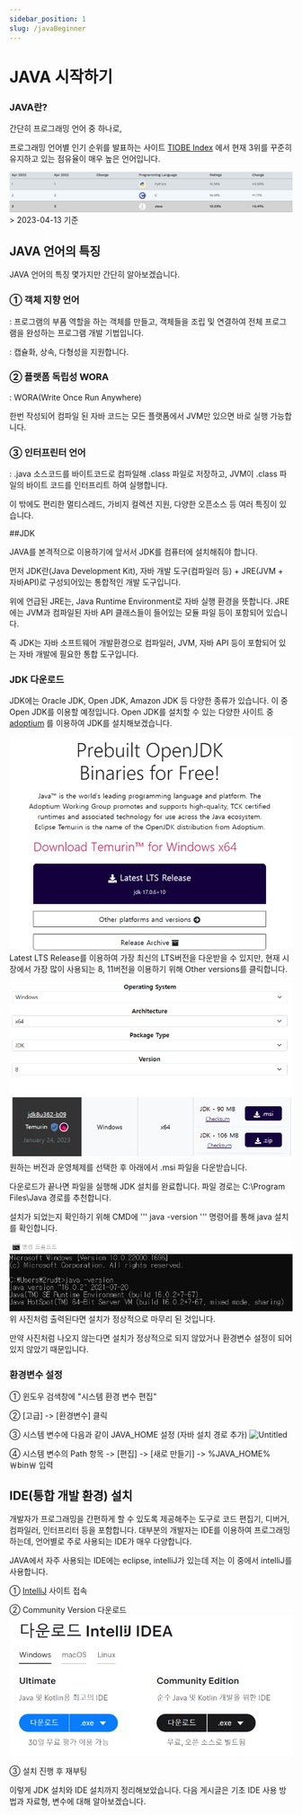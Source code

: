 ```yaml
---
sidebar_position: 1
slug: /javaBeginner
---
```


# JAVA 시작하기

### JAVA란?
간단히 프로그래밍 언어 중 하나로,

프로그래밍 언어별 인기 순위를 발표하는 사이트 [TIOBE Index](https://www.tiobe.com/tiobe-index/) 
에서 현재 3위를 꾸준히 유지하고 있는 점유율이 매우 높은 언어입니다.

![img.png](img.png) > 2023-04-13 기준


## JAVA 언어의 특징

JAVA 언어의 특징 몇가지만 간단히 알아보겠습니다. 

### ① 객체 지향 언어
: 프로그램의 부품 역할을 하는 객체를 만들고, 객체들을 조립 및 연결하여 전체 프로그램을 완성하는 프로그램 개발 기법입니다.

: 캡슐화, 상속, 다형성을 지원합니다.

### ② 플랫폼 독립성 WORA
: WORA(Write Once Run Anywhere)

한번 작성되어 컴파일 된 자바 코드는 모든 플랫폼에서 JVM만 있으면 바로 실행 가능합니다.

### ③ 인터프린터 언어
: .java 소스코드를 바이트코드로 컴파일해 .class 파일로 저장하고, JVM이 .class 파일의 바이트 코드를 인터프리트 하여 실행합니다.


이 밖에도 편리한 멀티스레드, 가비지 컬렉션 지원, 다양한 오픈소스 등 여러 특징이 있습니다.


##JDK 

JAVA를 본격적으로 이용하기에 앞서서 JDK를 컴퓨터에 설치해줘야 합니다.

먼저 JDK란(Java Development Kit), 자바 개발 도구(컴파일러 등) + JRE(JVM + 자바API)로 구성되어있는 통합적인 개발 도구입니다.

위에 언급된 JRE는, Java Runtime Environment로 자바 실행 환경을 뜻합니다.
JRE에는 JVM과 컴파일된 자바 API 클래스들이 들어있는 모듈 파일 등이 포함되어 있습니다.

즉 JDK는 자바 소프트웨어 개발환경으로 컴파일러, JVM, 자바 API 등이 포함되어 있는 자바 개발에 필요한 통합 도구입니다.

### JDK 다운로드

JDK에는 Oracle JDK, Open JDK, Amazon JDK 등 다양한 종류가 있습니다.
이 중 Open JDK를 이용할 예정입니다. 
Open JDK를 설치할 수 있는 다양한 사이트 중 [adoptium](https://adoptium.net/)
를 이용하여 JDK를 설치해보겠습니다.

![img_1.png](img_1.png)
Latest LTS Release를 이용하여 가장 최신의 LTS버전을 다운받을 수 있지만,
현재 시장에서 가장 많이 사용되는 8, 11버전을 이용하기 위해 Other versions를 클릭합니다.

![img_2.png](img_2.png)
원하는 버전과 운영체제를 선택한 후 아래에서 .msi 파일을 다운받습니다. 

다운로드가 끝나면 파일을 실행해 JDK 설치를 완료합니다.
파일 경로는 C:\Program Files\Java 경로를 추천합니다.

설치가 되었는지 확인하기 위해 CMD에 
''' java -version ''' 명령어를 통해 java 설치를 확인합니다.

![img_3.png](img_3.png)
위 사진처럼 출력된다면 설치가 정상적으로 마무리 된 것입니다.

만약 사진처럼 나오지 않는다면 설치가 정상적으로 되지 않았거나 환경변수 설정이 되어있지 않았기 때문입니다.

### 환경변수 설정

① 윈도우 검색창에 "시스템 환경 변수 편집"

② [고급] -> [환경변수] 클릭

③ 시스템 변수에 다음과 같이 JAVA_HOME 설정 (자바 설치 경로 추가)
![Untitled](https://s3-us-west-2.amazonaws.com/secure.notion-static.com/64ab8c2f-2df8-4490-b21a-0491a7fd4392/Untitled.png)

④ 시스템 변수의 Path 항목 -> [편집] -> [새로 만들기] -> %JAVA_HOME%￦bin￦ 입력

## IDE(통합 개발 환경) 설치
개발자가 프로그래밍을 간편하게 할 수 있도록 제공해주는 도구로 코드 편집기, 디버거, 컴파일러, 인터프리터 등을 포함합니다.
대부분의 개발자는 IDE를 이용하여 프로그래밍하는데, 언어별로 주로 사용되는 IDE가 매우 다양합니다.

JAVA에서 자주 사용되는 IDE에는 eclipse, intelliJ가 있는데 저는 이 중에서 intelliJ를 사용합니다.

① [IntelliJ](https://www.jetbrains.com/ko-kr/idea/download/#section=windows) 사이트 접속

② Community Version 다운로드
![img_4.png](img_4.png)

③ 설치 진행 후 재부팅


이렇게 JDK 설치와 IDE 설치까지 정리해보았습니다. 다음 게시글은 기초 IDE 사용 방법과 자료형, 변수에 대해 알아보겠습니다.




